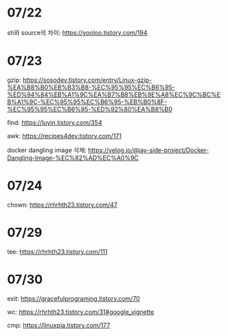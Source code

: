 # 07/22

sh와 source의 차이: https://yooloo.tistory.com/194

# 07/23

gzip: https://sosodev.tistory.com/entry/Linux-gzip-%EA%B8%B0%EB%B3%B8-%EC%95%95%EC%B6%95-%ED%94%84%EB%A1%9C%EA%B7%B8%EB%9E%A8%EC%9C%BC%EB%A1%9C-%EC%95%95%EC%B6%95-%EB%B0%8F-%EC%95%95%EC%B6%95-%ED%92%80%EA%B8%B0

find: https://luyin.tistory.com/354

awk: https://recipes4dev.tistory.com/171

docker dangling image 삭제: https://velog.io/@jay-side-project/Docker-Dangling-Image-%EC%82%AD%EC%A0%9C

# 07/24

chown: https://rhrhth23.tistory.com/47

# 07/29 

tee: https://rhrhth23.tistory.com/111

# 07/30

exit: https://gracefulprograming.tistory.com/70

wc: https://rhrhth23.tistory.com/31#google_vignette

cmp: https://linuxpia.tistory.com/177
